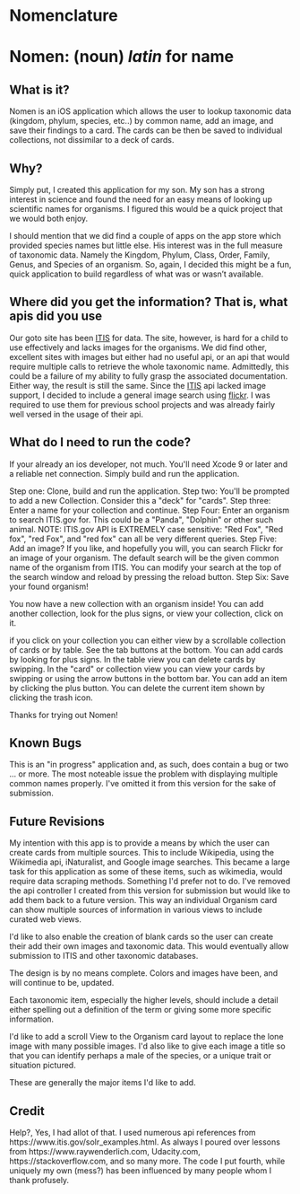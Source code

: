 # Nomenclature

<h1> Nomen: (noun) <i>latin</i> for name </h1>

<h2>What is it?</h2>
<p>Nomen is an iOS application which allows the user to lookup taxonomic data (kingdom, phylum, species, etc..) by common name, add an image, and save their findings to a card. The cards can be then be saved to individual collections, not dissimilar to a deck of cards.

<h2>Why?</h2>
<p>Simply put, I created this application for my son. My son has a strong interest in science and found the need for an easy means of looking up scientific names for organisms. I figured this would be a quick project that we would both enjoy.<p>I should mention that we did find a couple of apps on the app store which provided species names but little else. His interest was in the full measure of taxonomic data. Namely the Kingdom, Phylum, Class, Order, Family, Genus, and Species of an organism. So, again, I decided this might be a fun, quick application to build regardless of what was or wasn’t available.

<h2>Where did you get the information? That is, what apis did you use</h2>
<p>Our goto site has been <a href="https://www.itis.gov">ITIS</a> for data. The site, however, is hard for a child to use effectively and lacks images for the organisms. We did find other, excellent sites with images but either had no useful api, or an api that would require multiple calls to retrieve the whole taxonomic name. Admittedly, this could be a failure of my ability to fully grasp the associated documentation. Either way, the result is still the same. Since the <a href="https://www.itis.gov">ITIS</a> api lacked image support, I decided to include a general image search using <a href="https://www.flickr.com">flickr</a>. I was required to use them for previous school projects and was already fairly well versed in the usage of their api.

<h2>What do I need to run the code?</h2>
<p>If your already an ios developer, not much. You'll need Xcode 9 or later and a reliable net connection. Simply build and run the application.
  
  Step one: Clone, build and run the application.
  Step two: You'll be prompted to add a new Collection. Consider this a "deck" for "cards".
  Step three: Enter a name for your collection and continue.
  Step Four: Enter an organism to search ITIS.gov for. This could be a "Panda", "Dolphin" or other such animal.
    NOTE: ITIS.gov API is EXTREMELY case sensitive: "Red Fox", "Red fox", "red Fox", and "red fox" can all be very different     queries.
  Step Five: Add an image? If you like, and hopefully you will, you can search Flickr for an image of your organism. The default search will be the given common name of the organism from ITIS. You can modify your search at the top of the search window and reload by pressing the reload button.
  Step Six: Save your found organism!
 
 You now have a new collection with an organism inside! You can add another collection, look for the plus signs, or view your collection, click on it. 
 
 if you click on your collection you can either view by a scrollable collection of cards or by table. See the tab buttons at the bottom. You can add cards by looking for plus signs. In the table view you can delete cards by swipping. In the "card" or collection view you can view your cards by swipping or using the arrow buttons in the bottom bar. You can add an item by clicking the plus button. You can delete the current item shown by clicking the trash icon.
 
 Thanks for trying out Nomen!

<h2>Known Bugs</h2>
<p>This is an "in progress" application and, as such, does contain a bug or two ... or more. The most noteable issue the problem with displaying multiple common names properly. I've omitted it from this version for the sake of submission. 
  
<h2>Future Revisions</h2>
My intention with this app is to provide a means by which the user can create cards from multiple sources. This to include Wikipedia, using the Wikimedia api, iNaturalist, and Google image searches. This became a large task for this application as some of these items, such as wikimedia, would require data scraping methods. Something I'd prefer not to do. I've removed the api controller I created from this version for submission but would like to add them back to a future version. This way an individual Organism card can show multiple sources of information in various views to include curated web views.

I'd like to also enable the creation of blank cards so the user can create their add their own images and taxonomic data. This would eventually allow submission to ITIS and other taxonomic databases.

The design is by no means complete. Colors and images have been, and will continue to be, updated.

Each taxonomic item, especially the higher levels, should include a detail either spelling out a definition of the term or giving some more specific information.

I'd like to add a scroll View to the Organism card layout to replace the lone image with many possible images. I'd also like to give each image a title so that you can identify perhaps a male of the species, or a unique trait or situation pictured.

These are generally the major items I'd like to add.

<h2>Credit</h2>
Help?, Yes, I had allot of that. I used numerous api references from https://www.itis.gov/solr_examples.html. As always I poured over lessons from https://www.raywenderlich.com, Udacity.com, https://stackoverflow.com, and so many more. The code I put fourth, while uniquely my own (mess?) has been influenced by many people whom I thank profusely.
